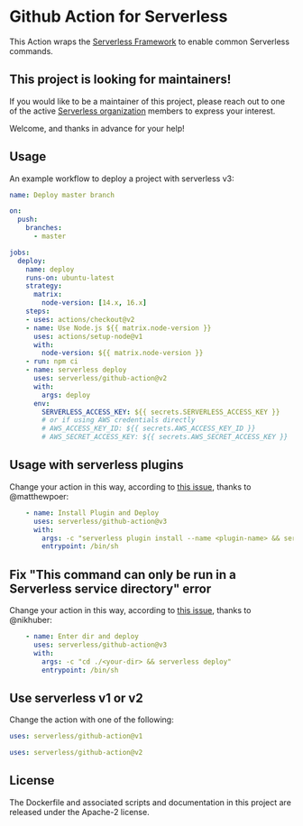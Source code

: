 # Github Action for Serverless

This Action wraps the [Serverless Framework](https://serverless.com) to enable common Serverless commands.

## This project is looking for maintainers!

If you would like to be a maintainer of this project, please reach out to one of the active [Serverless organization](https://github.com/serverless) members to express your interest.

Welcome, and thanks in advance for your help!

## Usage

An example workflow to deploy a project with serverless v3:


```yaml
name: Deploy master branch

on:
  push:
    branches:
      - master

jobs:
  deploy:
    name: deploy
    runs-on: ubuntu-latest
    strategy:
      matrix:
        node-version: [14.x, 16.x]
    steps:
    - uses: actions/checkout@v2
    - name: Use Node.js ${{ matrix.node-version }}
      uses: actions/setup-node@v1
      with:
        node-version: ${{ matrix.node-version }}
    - run: npm ci
    - name: serverless deploy
      uses: serverless/github-action@v2
      with:
        args: deploy
      env:
        SERVERLESS_ACCESS_KEY: ${{ secrets.SERVERLESS_ACCESS_KEY }}
        # or if using AWS credentials directly
        # AWS_ACCESS_KEY_ID: ${{ secrets.AWS_ACCESS_KEY_ID }}
        # AWS_SECRET_ACCESS_KEY: ${{ secrets.AWS_SECRET_ACCESS_KEY }}
```

## Usage with serverless plugins
Change your action in this way, according to [this issue](https://github.com/serverless/github-action/issues/28), thanks to @matthewpoer:
```yaml
    - name: Install Plugin and Deploy
      uses: serverless/github-action@v3
      with:
        args: -c "serverless plugin install --name <plugin-name> && serverless deploy"
        entrypoint: /bin/sh
```

## Fix "This command can only be run in a Serverless service directory" error
Change your action in this way, according to [this issue](https://github.com/serverless/github-action/issues/53#issuecomment-1059839383), thanks to @nikhuber:
```yaml
    - name: Enter dir and deploy
      uses: serverless/github-action@v3
      with:
        args: -c "cd ./<your-dir> && serverless deploy"
        entrypoint: /bin/sh
```


## Use serverless v1 or v2
Change the action with one of the following:
```yaml
uses: serverless/github-action@v1
```
```yaml
uses: serverless/github-action@v2
```


## License

The Dockerfile and associated scripts and documentation in this project are released under the Apache-2 license.
